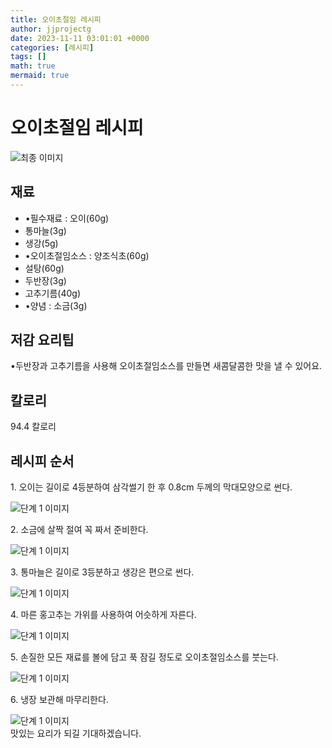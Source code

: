 ```yaml
---
title: 오이초절임 레시피
author: jjprojectg
date: 2023-11-11 03:01:01 +0000
categories: [레시피]
tags: []
math: true
mermaid: true
---
```

<meta name="og:type" content="website"/>
<meta charset="UTF-8"/>
<div class="header">
  <h1>오이초절임 레시피</h1>
</div>

<div class="container my-4">
  <div class="row">
    <div class="col-12 col-md-6">
      <div class="recipe-image">
        <img src="http://www.foodsafetykorea.go.kr/uploadimg/20230306/20230306030743_1678082863061.jpg" class="step-image" alt="최종 이미지"/>
      </div>
    </div>
    <div class="col-12 col-md-6">
      <div class="ingredients">
        <h2>재료</h2>
        <ul class="card">
          <li> •필수재료 : 오이(60g) </li>
          <li>  통마늘(3g) </li>
          <li>  생강(5g) </li>
          <li> •오이초절임소스 : 양조식초(60g) </li>
          <li>  설탕(60g) </li>
          <li>  두반장(3g) </li>
          <li>  고추기름(40g) </li>
          <li> •양념 : 소금(3g) </li>
</ul>
      </div>
    </div>
    <div class="col-12 col-md-6">
      <div class="ingredients">
        <h2>저감 요리팁</h2>
        <div class="card"> 
          <p>
            •두반장과 고추기름을 사용해 오이초절임소스를 만들면 새콤달콤한 맛을 낼 수 있어요.
          </p>
        </div>
      </div>
      <div class="ingredients">
        <h2>칼로리</h2>
        <div class="card"> 
          <p>
            94.4 칼로리
          </p>
        </div>
      </div>
    </div>
  </div>

  <h2 class="my-4">레시피 순서</h2>
  <div class="card recipe-card">
    <div class="card-body recipe-step">
      <p class="card-text step-description">1. 오이는 길이로 4등분하여 삼각썰기 한 후 0.8cm 두께의 막대모양으로 썬다.</p>
      <img src="http://www.foodsafetykorea.go.kr/uploadimg/20230306/20230306030839_1678082919597.jpg" alt="단계 1 이미지" class="step-image"/>
    </div>
  </div>
  <div class="card recipe-card">
    <div class="card-body recipe-step">
      <p class="card-text step-description">2. 소금에 살짝 절여 꼭 짜서 준비한다.</p>
      <img src="http://www.foodsafetykorea.go.kr/uploadimg/20230306/20230306030856_1678082936693.jpg" alt="단계 1 이미지" class="step-image"/>
    </div>
  </div>
  <div class="card recipe-card">
    <div class="card-body recipe-step">
      <p class="card-text step-description">3. 통마늘은 길이로 3등분하고 생강은 편으로 썬다.</p>
      <img src="http://www.foodsafetykorea.go.kr/uploadimg/20230306/20230306030914_1678082954768.jpg" alt="단계 1 이미지" class="step-image"/>
    </div>
  </div>
  <div class="card recipe-card">
    <div class="card-body recipe-step">
      <p class="card-text step-description">4. 마른 홍고추는 가위를 사용하여 어슷하게 자른다.</p>
      <img src="http://www.foodsafetykorea.go.kr/uploadimg/20230306/20230306030930_1678082970944.jpg" alt="단계 1 이미지" class="step-image"/>
    </div>
  </div>
  <div class="card recipe-card">
    <div class="card-body recipe-step">
      <p class="card-text step-description">5. 손질한 모든 재료를 볼에 담고 푹 잠길 정도로 오이초절임소스를 붓는다.</p>
      <img src="http://www.foodsafetykorea.go.kr/uploadimg/20230306/20230306030949_1678082989601.jpg" alt="단계 1 이미지" class="step-image"/>
    </div>
  </div>
  <div class="card recipe-card">
    <div class="card-body recipe-step">
      <p class="card-text step-description">6. 냉장 보관해 마무리한다.</p>
      <img src="http://www.foodsafetykorea.go.kr/uploadimg/20230306/20230306031004_1678083004847.jpg" alt="단계 1 이미지" class="step-image"/>
    </div>
  </div>

</div>
맛있는 요리가 되길 기대하겠습니다.
